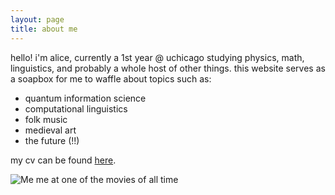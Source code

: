 ```yaml
---
layout: page
title: about me
---
```


hello! i'm alice, currently a 1st year @ uchicago studying physics, math, linguistics, and probably a whole host of other things. this website serves as a soapbox for me to waffle about topics such as:

- quantum information science
- computational linguistics
- folk music
- medieval art
- the future (!!)

my cv can be found [here](https://docs.google.com/document/d/1EkPGc3CyweWSjHKkMegwllJrSUFpCwVTO23XOHrGx0c/edit?usp=sharing).

![Me](https://atxwang.github.io/assets/img/profile2.jpg)
me at one of the movies of all time
